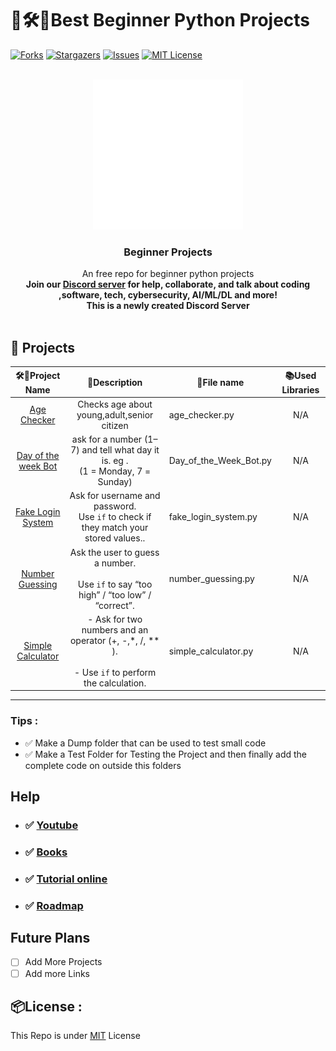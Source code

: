 # 🎯🛠️📝Best Beginner Python Projects
<a id="readme-top"></a>

<!-- [![Contributors][contributors-shield]][contributors-url] -->
[![Forks][forks-shield]][forks-url]
[![Stargazers][stars-shield]][stars-url]
[![Issues][issues-shield]][issues-url]
[![MIT License][license-shield]][license-url]
<!-- [![LinkedIn][linkedin-shield]][linkedin-url] -->


<!-- PROJECT LOGO -->
<br />
<div align="center">
  <a href="https://github.com/Mr-DS-ML-85/extreme-beginner-python-projects">
    <img src="assets/pythonlogo.gif" alt="Logo">
  </a>
  <h3 align="center">Beginner Projects</h3>
  <p align="center">
    An free repo for beginner python projects
    <br /><strong>Join our <a href="https://discord.gg/BpUWfnYW">Discord server</a> for help, collaborate, and talk about coding ,software, tech, cybersecurity, AI/ML/DL and more!</strong>
    <br />
    <strong> This is a newly created Discord Server </strong>
    <br />
    <br />
  </p>
</div>

[forks-shield]:https://img.shields.io/github/forks/Mr-DS-ML-85/extreme-beginner-python-projects?style=for-the-badge
[forks-url]:https://github.com/Mr-DS-ML-85/extreme-beginner-python-projects/network/members
[stars-shield]: https://img.shields.io/github/stars/Mr-DS-ML-85/extreme-beginner-python-projects?style=for-the-badge
[stars-url]: https://github.com/Mr-DS-ML-85/extreme-beginner-python-projects/stargazers
[issues-shield]: https://img.shields.io/github/issues/Mr-DS-ML-85/extreme-beginner-python-projects?style=for-the-badge
[issues-url]: https://github.com/Mr-DS-ML-85/extreme-beginner-python-projects/issues
[license-shield]: https://img.shields.io/github/license/Mr-DS-ML-85/extreme-beginner-python-projects?style=for-the-badge
[license-url]: https://github.com/Mr-DS-ML-85/extreme-beginner-python-projects/blob/main/LICENSE

## 📁 Projects 

|   🛠️🎯Project Name     |                                                📜Description                                                 | 📂File name              | 📚Used Libraries |
| :-----------------: | :--------------------------------------------------------------------------------------------------------: | ---------------------- | :------------: |
|     [Age Checker](https://github.com/Mr-DS-ML-85/extreme-beginner-python-projects/blob/main/projects/age_checker.py)     |                                Checks age about young,adult,senior citizen                                 | age_checker.py         |      N/A       |
| [Day of the week Bot](https://github.com/Mr-DS-ML-85/extreme-beginner-python-projects/blob/main/projects/Day_of_the_Week_Bot.py) |              ask for a number (1–7) and tell what day it is. eg .<br>(1 = Monday, 7 = Sunday)              | Day_of_the_Week_Bot.py |      N/A       |
|  [Fake Login System](https://github.com/Mr-DS-ML-85/extreme-beginner-python-projects/blob/main/projects/fake_login_system.py)  |           Ask for username and password.<br>Use `if` to check if they match your stored values..           | fake_login_system.py   |      N/A       |
|   [Number Guessing](https://github.com/Mr-DS-ML-85/extreme-beginner-python-projects/blob/main/projects/number_guessing.py)   |       Ask the user to guess a number.<br>    <br>Use `if` to say “too high” / “too low” / “correct”.       | number_guessing.py     |      N/A       |
|  [Simple Calculator](https://github.com/Mr-DS-ML-85/extreme-beginner-python-projects/blob/main/projects/simple_calculator.py)  | - Ask for two numbers and an operator (+, -,*, /, **  ).<br>    <br>- Use `if` to perform the calculation. | simple_calculator.py   |      N/A       |
 
---
### Tips :
- ✅ Make a Dump folder that can be used to test small code
- ✅ Make a Test Folder for Testing the Project and then finally add the complete code on outside this folders

 
## Help
 - ### ✅ [Youtube](https://youtu.be/eWRfhZUzrAc?si=gDYZU964tjfJwd6F)
 - ###  ✅ [Books](https://nostarch.com/python-crash-course-3rd-edition)
 - ### ✅ [Tutorial online](https://www.geeksforgeeks.org/python/python-programming-language-tutorial/)
 - ### ✅ [Roadmap](https://roadmap.sh/python)
## Future Plans
- [ ] Add More Projects
- [ ] Add more Links

## 📦License :
This Repo is under [MIT](https://github.com/Mr-DS-ML-85/extreme-beginner-python-projects/blob/main/LICENSE) License

